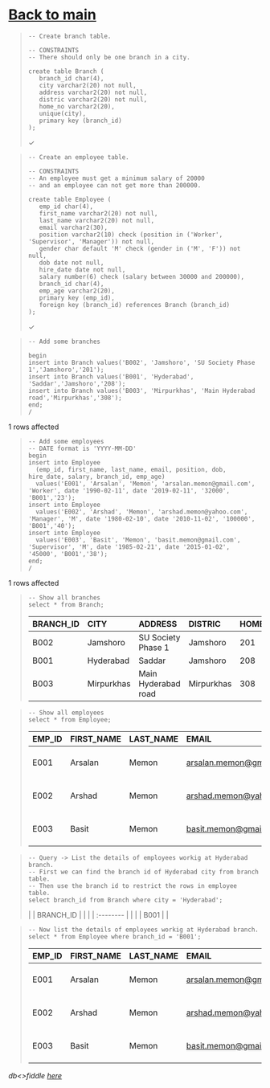 # [Back to main](https://github.com/glaghari/database-assignement-2019)
<!-- -->
>     -- Create branch table.
>     
>     -- CONSTRAINTS
>     -- There should only be one branch in a city.
>     
>     create table Branch (
>        branch_id char(4),
>        city varchar2(20) not null,
>        address varchar2(20) not null,
>        distric varchar2(20) not null,
>        home_no varchar2(20),
>        unique(city),
>        primary key (branch_id)
>     );
> 
> ✓

<!-- -->
>     -- Create an employee table.
>     
>     -- CONSTRAINTS
>     -- An employee must get a minimum salary of 20000
>     -- and an employee can not get more than 200000.
>     
>     create table Employee (
>        emp_id char(4),
>        first_name varchar2(20) not null,
>        last_name varchar2(20) not null,
>        email varchar2(30),
>        position varchar2(10) check (position in ('Worker', 'Supervisor', 'Manager')) not null,
>        gender char default 'M' check (gender in ('M', 'F')) not null,
>        dob date not null,
>        hire_date date not null,
>        salary number(6) check (salary between 30000 and 200000),
>        branch_id char(4),
>        emp_age varchar2(20),
>        primary key (emp_id),
>        foreign key (branch_id) references Branch (branch_id)
>     );
> 
> ✓

<!-- -->
>     -- Add some branches
>     
>     begin
>     insert into Branch values('B002', 'Jamshoro', 'SU Society Phase 1','Jamshoro','201');
>     insert into Branch values('B001', 'Hyderabad', 'Saddar','Jamshoro','208');
>     insert into Branch values('B003', 'Mirpurkhas', 'Main Hyderabad road','Mirpurkhas','308');
>     end;
>     /
> 
1 rows affected

<!-- -->
>     -- Add some employees
>     -- DATE format is 'YYYY-MM-DD'
>     begin
>     insert into Employee
>       (emp_id, first_name, last_name, email, position, dob, hire_date, salary, branch_id, emp_age)
>       values('E001', 'Arsalan', 'Memon', 'arsalan.memon@gmail.com', 'Worker', date '1990-02-11', date '2019-02-11', '32000', 'B001','23');
>     insert into Employee
>       values('E002', 'Arshad', 'Memon', 'arshad.memon@yahoo.com', 'Manager', 'M', date '1980-02-10', date '2010-11-02', '100000', 'B001','40');
>     insert into Employee
>       values('E003', 'Basit', 'Memon', 'basit.memon@gmail.com', 'Supervisor', 'M', date '1985-02-21', date '2015-01-02', '45000', 'B001','38');
>     end;
>     /
> 
1 rows affected

<!-- -->
>     -- Show all branches
>     select * from Branch;
> 
> | BRANCH_ID | CITY       | ADDRESS             | DISTRIC    | HOME_NO |
> | :-------- | :--------- | :------------------ | :--------- | :------ |
> | B002      | Jamshoro   | SU Society Phase 1  | Jamshoro   | 201     |
> | B001      | Hyderabad  | Saddar              | Jamshoro   | 208     |
> | B003      | Mirpurkhas | Main Hyderabad road | Mirpurkhas | 308     |

<!-- -->
>     -- Show all employees
>     select * from Employee;
> 
> | EMP_ID | FIRST_NAME | LAST_NAME | EMAIL                   | POSITION   | GENDER | DOB       | HIRE_DATE | SALARY | BRANCH_ID | EMP_AGE |
> | :----- | :--------- | :-------- | :---------------------- | :--------- | :----- | :-------- | :-------- | -----: | :-------- | :------ |
> | E001   | Arsalan    | Memon     | arsalan.memon@gmail.com | Worker     | M      | 11-FEB-90 | 11-FEB-19 |  32000 | B001      | 23      |
> | E002   | Arshad     | Memon     | arshad.memon@yahoo.com  | Manager    | M      | 10-FEB-80 | 02-NOV-10 | 100000 | B001      | 40      |
> | E003   | Basit      | Memon     | basit.memon@gmail.com   | Supervisor | M      | 21-FEB-85 | 02-JAN-15 |  45000 | B001      | 38      |

<!-- -->
>     -- Query -> List the details of employees workig at Hyderabad branch.
>     -- First we can find the branch id of Hyderabad city from branch table.
>     -- Then use the branch id to restrict the rows in employee table.
>     select branch_id from Branch where city = 'Hyderabad';
> 
> | | BRANCH_ID | |
> | | :-------- | |
> | | B001      | |

<!-- -->
>     -- Now list the details of employees workig at Hyderabad branch.
>     select * from Employee where branch_id = 'B001';
> 
> | EMP_ID | FIRST_NAME | LAST_NAME | EMAIL                   | POSITION   | GENDER | DOB       | HIRE_DATE | SALARY | BRANCH_ID | EMP_AGE |
> | :----- | :--------- | :-------- | :---------------------- | :--------- | :----- | :-------- | :-------- | -----: | :-------- | :------ |
> | E001   | Arsalan    | Memon     | arsalan.memon@gmail.com | Worker     | M      | 11-FEB-90 | 11-FEB-19 |  32000 | B001      | 23      |
> | E002   | Arshad     | Memon     | arshad.memon@yahoo.com  | Manager    | M      | 10-FEB-80 | 02-NOV-10 | 100000 | B001      | 40      |
> | E003   | Basit      | Memon     | basit.memon@gmail.com   | Supervisor | M      | 21-FEB-85 | 02-JAN-15 |  45000 | B001      | 38      |

*db<>fiddle [here](https://dbfiddle.uk/?rdbms=oracle_11.2&fiddle=49e8bebd469b7245920d7f3bb3b41588)*

